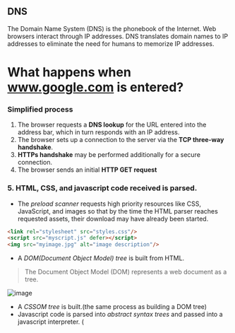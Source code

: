 ## DNS
The Domain Name System (DNS) is the phonebook of the Internet. Web browsers interact through IP addresses. DNS translates domain names to IP addresses to eliminate the need for humans to memorize IP addresses.

# What happens when www.google.com is entered? 
### Simplified process
1. The browser requests a **DNS lookup** for the URL entered into the address bar, which in turn responds with an IP address.
2. The browser sets up a connection to the server via the **TCP three-way handshake**.
3. **HTTPs handshake** may be performed additionally for a secure connection.
4. The browser sends an initial **HTTP GET request**

### 5. HTML, CSS, and javascript code received is parsed.
- The *preload scanner* requests high priority resources like CSS, JavaScript, and images so that by the time the HTML parser reaches requested assets, their download may have already been started.
~~~HTML
<link rel="stylesheet" src="styles.css"/>
<script src="myscript.js" defer></script>
<img src="myimage.jpg" alt="image description"/>
~~~
- A *DOM(Document Object Model) tree* is built from HTML.
>The Document Object Model (DOM) represents a web document as a tree.

![image](https://user-images.githubusercontent.com/67142421/183269942-7f22e121-8549-4a51-b585-ddd479f10f61.png)<br>

- A *CSSOM tree* is built.(the same process as building a DOM tree)
- Javascript code is parsed into *abstract syntax trees* and passed into a javascript interpreter. (<script> tags without an async or defer attribute block rendering, which prevents showing a superficial webpage without javascript.)

6. The DOM and CSSOM trees created in the parsing step are combined into a render tree which is then used to compute the layout of every visible element.
7. Each node of the render tree is painted to the screen.
